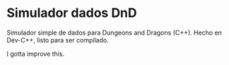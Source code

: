 # Simulador dados DnD
Simulador simple de dados para Dungeons and Dragons (C++).
Hecho en Dev-C++, listo para ser compilado.

I gotta improve this.
